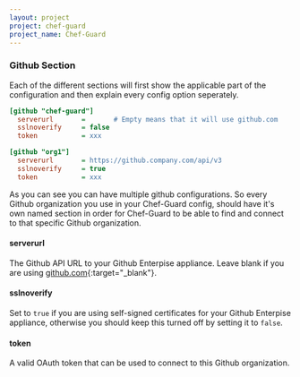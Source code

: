 ```yaml
---
layout: project
project: chef-guard
project_name: Chef-Guard
---
```


### Github Section
Each of the different sections will first show the applicable part of the configuration and then explain every config option seperately.

~~~ ini
[github "chef-guard"]
  serverurl       =       # Empty means that it will use github.com
  sslnoverify     = false
  token           = xxx

[github "org1"]
  serverurl       = https://github.company.com/api/v3
  sslnoverify     = true
  token           = xxx
~~~

As you can see you can have multiple github configurations. So every Github organization you use in your Chef-Guard config, should have it's own named section in order for Chef-Guard to be able to find and connect to that specific Github organization.

#### serverurl
The Github API URL to your Github Enterpise appliance. Leave blank if you are using [github.com](https://github.com){:target="_blank"}.

#### sslnoverify
Set to `true` if you are using self-signed certificates for your Github Enterpise appliance, otherwise you should keep this turned off by setting it to `false`.

#### token
A valid OAuth token that can be used to connect to this Github organization.
